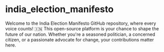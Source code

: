 # india_election_manifesto
Welcome to the India Election Manifesto GitHub repository, where every voice counts! 🇮🇳 This open-source platform is your chance to shape the future of our nation. Whether you're a seasoned politician, a concerned citizen, or a passionate advocate for change, your contributions matter here.
